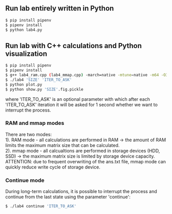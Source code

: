 ## Run lab entirely written in Python
```sh
$ pip install pipenv
$ pipenv install
$ python lab4.py
```

## Run lab with C++ calculations and Python visualization
```sh
$ pip install pipenv
$ pipenv install
$ g++ lab4_ram.cpp (lab4_mmap.cpp) -march=native -mtune=native -m64 -O3 -ffast-math -funroll-loops -o lab4 
$ ./lab4 'SIZE' 'ITER_TO_ASK' 
$ python plot.py
$ python show.py 'SIZE'.fig.pickle 
```
where 'ITER_TO_ASK' is an optional parameter with
which after each 'ITER_TO_ASK' iteration it will be asked for 1 second 
whether we want to interrupt the process.

### RAM and mmap modes
There are two modes: <br />
1). RAM mode - all calculations are performed in RAM -> the amount of RAM limits the maximum matrix size that can be calculated. <br />
2). mmap mode - all calcualtions are performed in storage devices (HDD, SSD) -> the maximum matrix size is limited by storage device 
capacity. <br /> ATTENTION: due to frequent overwriting of the ans.txt file, mmap mode can quickly reduce write cycle of storage device.

### Continue mode
During long-term calculations, it is possible to interrupt the process
and continue from the last state using the parameter 'continue':
```sh
$ ./lab4 continue 'ITER_TO_ASK'
```
